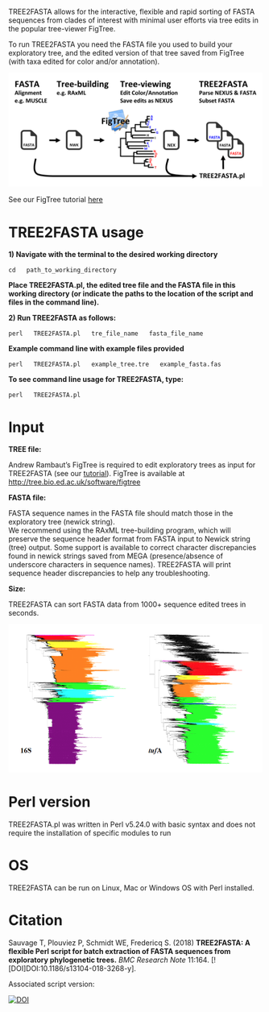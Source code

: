 
TREE2FASTA allows for the interactive, flexible and rapid sorting of FASTA sequences from clades of interest with minimal user efforts via tree edits in the popular tree-viewer FigTree.

To run TREE2FASTA you need the FASTA file you used to build your exploratory tree, and the edited version of that tree saved from FigTree (with taxa edited for color and/or annotation).

![Screenshot](figs/img4git.png)

See our FigTree tutorial [here](FigTree_Tutorial.pdf)

# TREE2FASTA usage

**1) Navigate with the terminal to the desired working directory**

```
cd   path_to_working_directory
```

**Place TREE2FASTA.pl, the edited tree file and the FASTA file in this working directory
(or indicate the paths to the location of the script and files in the command line).** 

**2) Run TREE2FASTA as follows:**

```
perl   TREE2FASTA.pl   tre_file_name   fasta_file_name
``` 

**Example command line with example files provided**

```
perl   TREE2FASTA.pl   example_tree.tre   example_fasta.fas
```

**To see command line usage for TREE2FASTA, type:**

```
perl   TREE2FASTA.pl
```

# Input

**TREE file:**

Andrew Rambaut’s FigTree is required to edit exploratory trees as input for TREE2FASTA (see our [tutorial](FigTree_Tutorial.pdf)).
FigTree is available at http://tree.bio.ed.ac.uk/software/figtree

**FASTA file:**

FASTA sequence names in the FASTA file should match those in the exploratory tree (newick string).   
We recommend using the RAxML tree-building program, which will preserve the sequence header format from FASTA input to Newick string (tree) output. Some support is available to correct character discrepancies found in newick strings saved from MEGA (presence/absence of underscore characters in sequence names). TREE2FASTA will print sequence header discrepancies to help any troubleshooting.

**Size:**

TREE2FASTA can sort FASTA data from 1000+ sequence edited trees in seconds.

![Screenshot](figs/bigtrees.png)

# Perl version

TREE2FASTA.pl was written in Perl v5.24.0 with basic syntax and does not require the installation of specific modules to run

# OS

TREE2FASTA can be run on Linux, Mac or Windows OS with Perl installed. 

# Citation

Sauvage T, Plouviez P, Schmidt WE, Fredericq S. (2018) **TREE2FASTA: A flexible Perl script for batch extraction of FASTA sequences from exploratory phylogenetic trees.** _BMC Research Note_ 11:164. [![DOI]DOI:10.1186/s13104-018-3268-y].

Associated script version:

[![DOI](https://zenodo.org/badge/122100035.svg)](https://zenodo.org/badge/latestdoi/122100035)
